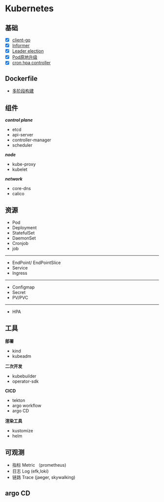 # Kubernetes

## 基础
- [x] [client-go](./clients)
- [x] [Informer](./informers)
- [x] [Leader election](./leader-election)
- [x] [Pod原地升级](./pod-inplace-upgrade/main.go)
- [x] [cron hpa controller](https://github.com/AliyunContainerService/kubernetes-cronhpa-controller)

## Dockerfile
- [多阶段构建](./yaml/docker/README.md)

## 组件

_**control plane**_  

- etcd
- api-server
- controller-manager
- scheduler


_**node**_

- kube-proxy
- kubelet

_**network**_

- core-dns
- calico

## 资源

- Pod
- Deployment
- StatefulSet
- DaemonSet
- Cronjob
- job

---
- EndPoint/ EndPointSlice
- Service
- Ingress

---
- Configmap
- Secret
- PV/PVC

---
- HPA


## 工具

**部署**
- kind
- kubeadm

**二次开发**
- kubebuilder
- operator-sdk

**CICD**
- tekton
- argo workflow
- argo CD

**渲染工具**
- kustomize
- helm

## 可观测

- 指标 Metric （prometheus)
- 日志 Log (efk,loki)
- 链路 Trace (jaeger, skywalking)







## argo CD
